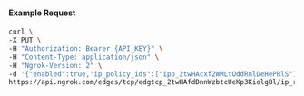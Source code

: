 <!-- Code generated for API Clients. DO NOT EDIT. -->

#### Example Request

```bash
curl \
-X PUT \
-H "Authorization: Bearer {API_KEY}" \
-H "Content-Type: application/json" \
-H "Ngrok-Version: 2" \
-d '{"enabled":true,"ip_policy_ids":["ipp_2twHAcxf2WMLtOddRnlDeHePRlS"]}' \
https://api.ngrok.com/edges/tcp/edgtcp_2twHAfdDnnWzbtcUeKp3KiolgBl/ip_restriction
```
